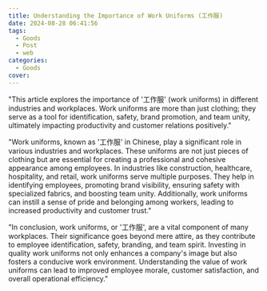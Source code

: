 ```yaml
---
title: Understanding the Importance of Work Uniforms (工作服)
date: 2024-08-28 06:41:56
tags:
  - Goods
  - Post
  - web
categories:
  - Goods
cover: 
---
```


"This article explores the importance of '工作服' (work uniforms) in different industries and workplaces. Work uniforms are more than just clothing; they serve as a tool for identification, safety, brand promotion, and team unity, ultimately impacting productivity and customer relations positively."

"Work uniforms, known as '工作服' in Chinese, play a significant role in various industries and workplaces. These uniforms are not just pieces of clothing but are essential for creating a professional and cohesive appearance among employees. In industries like construction, healthcare, hospitality, and retail, work uniforms serve multiple purposes. They help in identifying employees, promoting brand visibility, ensuring safety with specialized fabrics, and boosting team unity. Additionally, work uniforms can instill a sense of pride and belonging among workers, leading to increased productivity and customer trust."

"In conclusion, work uniforms, or '工作服', are a vital component of many workplaces. Their significance goes beyond mere attire, as they contribute to employee identification, safety, branding, and team spirit. Investing in quality work uniforms not only enhances a company's image but also fosters a conducive work environment. Understanding the value of work uniforms can lead to improved employee morale, customer satisfaction, and overall operational efficiency."
